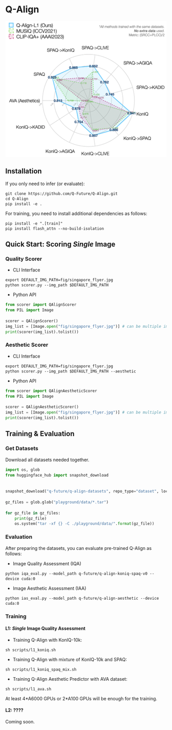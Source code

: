 # Q-Align

![](fig/radar.png)


## Installation

If you only need to infer (or evaluate):

```shell
git clone https://github.com/Q-Future/Q-Align.git
cd Q-Align
pip install -e .
```

For training, you need to install additional dependencies as follows:

```shell
pip install -e ".[train]"
pip install flash_attn --no-build-isolation
```

## Quick Start: Scoring *Single* Image

### Quality Scorer

- CLI Interface

```shell
export DEFAULT_IMG_PATH=fig/singapore_flyer.jpg
python scorer.py --img_path $DEFAULT_IMG_PATH
```

- Python API

```python
from scorer import QAlignScorer
from PIL import Image

scorer = QAlignScorer()
img_list = [Image.open("fig/singapore_flyer.jpg")] # can be multiple images
print(scorer(img_list).tolist())
```

### Aesthetic Scorer

- CLI Interface

```shell
export DEFAULT_IMG_PATH=fig/singapore_flyer.jpg
python scorer.py --img_path $DEFAULT_IMG_PATH --aesthetic
```

- Python API

```python
from scorer import QAlignAestheticScorer
from PIL import Image

scorer = QAlignAestheticScorer()
img_list = [Image.open("fig/singapore_flyer.jpg")] # can be multiple images
print(scorer(img_list).tolist())
```

## Training & Evaluation

### Get Datasets

Download all datasets needed together.

```python
import os, glob
from huggingface_hub import snapshot_download


snapshot_download("q-future/q-align-datasets", repo_type="dataset", local_dir="./playground/data", local_dir_use_symlinks=False)

gz_files = glob.glob("playground/data/*.tar")

for gz_file in gz_files:
    print(gz_file)
    os.system("tar -xf {} -C ./playground/data/".format(gz_file))
```

### Evaluation

After preparing the datasets, you can evaluate pre-trained Q-Align as follows:

- Image Quality Assessment (IQA)

```shell
python iqa_eval.py --model_path q-future/q-align-koniq-spaq-v0 --device cuda:0
```

- Image Aesthetic Assessment (IAA)

```shell
python ias_eval.py --model_path q-future/q-align-aesthetic --device cuda:0
```


### Training

#### L1: *Single* Image Quality Assessment

- Training Q-Align with KonIQ-10k:

```shell
sh scripts/l1_koniq.sh
```

- Training Q-Align with mixture of KonIQ-10k and SPAQ:

```shell
sh scripts/l1_koniq_spaq_mix.sh
```

- Training Q-Align Aesthetic Predictor with AVA dataset:

```shell
sh scripts/l1_ava.sh
```

At least 4\*A6000 GPUs or 2\*A100 GPUs will be enough for the training.


#### L2: ????

Coming soon.


